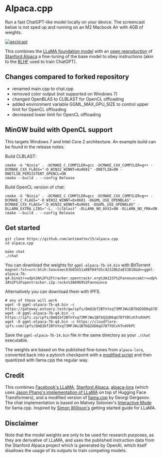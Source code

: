 # Alpaca.cpp

Run a fast ChatGPT-like model locally on your device. The screencast below is not sped up and running on an M2 Macbook Air with 4GB of weights. 


[![asciicast](screencast.gif)](https://asciinema.org/a/dfJ8QXZ4u978Ona59LPEldtKK)


This combines the [LLaMA foundation model](https://github.com/facebookresearch/llama) with an [open reproduction](https://github.com/tloen/alpaca-lora) of [Stanford Alpaca](https://github.com/tatsu-lab/stanford_alpaca) a fine-tuning of the base model to obey instructions (akin to the [RLHF](https://huggingface.co/blog/rlhf) used to train ChatGPT). 

## Changes compared to forked repository

- renamed main.cpp to chat.cpp
- removed color output (not supported on Windows 7)
- changed OpenBLAS to CLBLAST for OpenCL offloading
- added environment variable GGML_MAX_GPU_SIZE to control upper limit for OpenCL offloading
- decreased lower limit for OpenCL offloading

## MinGW build with OpenCL support

This targets Windows 7 and Intel Core 2 architecture.
An example build can be found in the release notes.

Build CLBLAST:
```
cmake -G "Ninja" . -DCMAKE_C_COMPILER=gcc -DCMAKE_CXX_COMPILER=g++ -DCMAKE_CXX_FLAGS="-D_WIN32_WINNT=0x0601" -DNETLIB=ON -DNETLIB_PERSISTENT_OPENCL=ON
cmake --build . --config Release
```

Build OpenCL version of chat:
```
cmake -G "Ninja" . -DCMAKE_C_COMPILER=gcc -DCMAKE_CXX_COMPILER=g++ -DCMAKE_C_FLAGS="-D_WIN32_WINNT=0x0601 -DGGML_USE_OPENBLAS" -DCMAKE_CXX_FLAGS="-D_WIN32_WINNT=0x0601 -DGGML_USE_OPENBLAS" -DLLAMA_EXTRA_LIBS="-L. -lclblast" -DLLAMA_NO_AVX2=ON -DLLAMA_NO_FMA=ON
cmake --build . --config Release
```

## Get started

```
git clone https://github.com/antimatter15/alpaca.cpp
cd alpaca.cpp

make chat
./chat
```

You can download the weights for `ggml-alpaca-7b-14.bin` with BitTorrent `magnet:?xt=urn:btih:5aaceaec63b03e51a98f04fd5c42320b2a033010&dn=ggml-alpaca-7b-q4.bin&tr=udp%3A%2F%2Ftracker.opentrackr.org%3A1337%2Fannounce&tr=udp%3A%2F%2Fopentracker.i2p.rocks%3A6969%2Fannounce`


Alternatively you can download them with IPFS.

```
# any of these will work
wget -O ggml-alpaca-7b-q4.bin -c https://gateway.estuary.tech/gw/ipfs/QmQ1bf2BTnYxq73MFJWu1B7bQ2UD6qG7D7YDCxhTndVkPC
wget -O ggml-alpaca-7b-q4.bin -c https://ipfs.io/ipfs/QmQ1bf2BTnYxq73MFJWu1B7bQ2UD6qG7D7YDCxhTndVkPC
wget -O ggml-alpaca-7b-q4.bin -c https://cloudflare-ipfs.com/ipfs/QmQ1bf2BTnYxq73MFJWu1B7bQ2UD6qG7D7YDCxhTndVkPC
```

Save the `ggml-alpaca-7b-14.bin` file in the same directory as your `./chat` executable. 

The weights are based on the published fine-tunes from `alpaca-lora`, converted back into a pytorch checkpoint with a [modified script](https://github.com/tloen/alpaca-lora/pull/19) and then quantized with llama.cpp the regular way. 

## Credit

This combines [Facebook's LLaMA](https://github.com/facebookresearch/llama), [Stanford Alpaca](https://crfm.stanford.edu/2023/03/13/alpaca.html), [alpaca-lora](https://github.com/tatsu-lab/stanford_alpaca) (which uses [Jason Phang's implementation of LLaMA](https://github.com/huggingface/transformers/pull/21955) on top of Hugging Face Transformers), and a modified version of [llama.cpp](https://github.com/ggerganov/llama.cpp) by Georgi Gerganov. The chat implementation is based on Matvey Soloviev's [Interactive Mode](https://github.com/ggerganov/llama.cpp/pull/61) for llama.cpp. Inspired by [Simon Willison's](https://til.simonwillison.net/llms/llama-7b-m2) getting started guide for LLaMA.


## Disclaimer

Note that the model weights are only to be used for research purposes, as they are derivative of LLaMA, and uses the published instruction data from the Stanford Alpaca project which is generated by OpenAI, which itself disallows the usage of its outputs to train competing models. 


